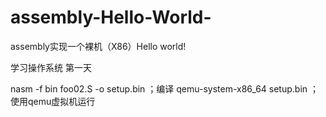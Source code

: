 # assembly-Hello-World-
assembly实现一个裸机（X86）Hello world!

学习操作系统 第一天


nasm -f bin foo02.S -o setup.bin ；编译 
qemu-system-x86_64 setup.bin  ；使用qemu虚拟机运行
